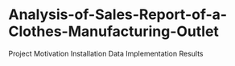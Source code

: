# Analysis-of-Sales-Report-of-a-Clothes-Manufacturing-Outlet

Project Motivation
Installation
Data
Implementation
Results
